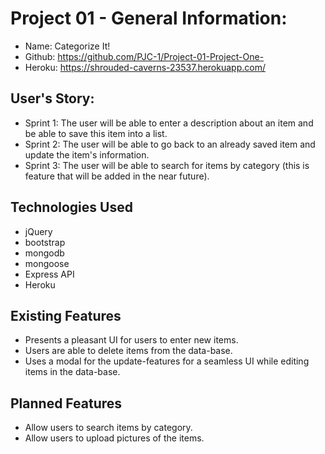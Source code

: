 # Project 01 - General Information:

* Name: Categorize It!
* Github: https://github.com/PJC-1/Project-01-Project-One-
* Heroku: https://shrouded-caverns-23537.herokuapp.com/


## User's Story:

* Sprint 1: The user will be able to enter a description about an item and be able to save this item into a list.
* Sprint 2: The user will be able to go back to an already saved item and update the item's information.
* Sprint 3: The user will be able to search for items by category (this is feature that will be added in the near future).


## Technologies Used

* jQuery
* bootstrap
* mongodb
* mongoose
* Express API
* Heroku


## Existing Features

* Presents a pleasant UI for users to enter new items.
* Users are able to delete items from the data-base.
* Uses a modal for the update-features for a seamless UI while editing items in the data-base.


## Planned Features

* Allow users to search items by category.
* Allow users to upload pictures of the items.

